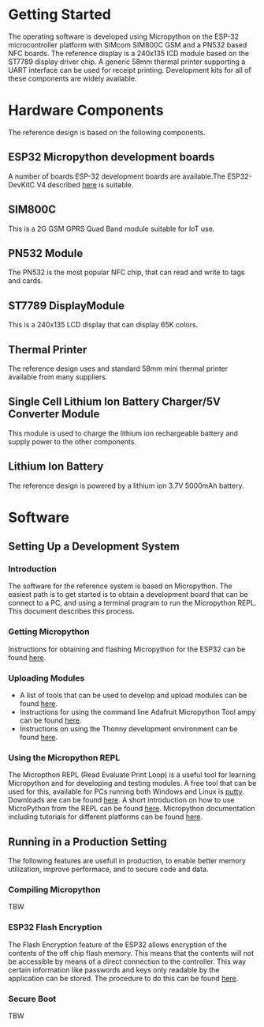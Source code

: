 # Getting Started
The operating software is developed using Micropython on the ESP-32 microcontroller platform with SIMcom SIM800C GSM and a PN532 based NFC boards. The reference display is a 240x135 lCD module based on the ST7789 display driver chip. A generic 58mm thermal printer supporting a UART interface can be used for receipt printing. Development kits for all of these components are widely available.
# Hardware Components
The reference design is based on the following components. 
## ESP32 Micropython development boards
A number of boards ESP-32 development boards are available.The ESP32-DevKitC V4 described [here](https://docs.espressif.com/projects/esp-idf/en/stable/esp32/get-started/index.html) is suitable.
## SIM800C
This is a 2G GSM GPRS Quad Band module suitable for IoT use.
## PN532 Module
The PN532 is the most popular NFC chip, that can read and write to tags and cards.
## ST7789 DisplayModule
This is a 240x135 LCD display that can display 65K colors.
## Thermal Printer
The reference design uses and standard 58mm mini thermal printer available from many suppliers.
## Single Cell Lithium Ion Battery Charger/5V Converter Module
This module is used to charge the lithium ion rechargeable battery and supply power to the other components.
## Lithium Ion Battery
The reference design is powered by a lithium ion 3.7V 5000mAh battery.
# Software
## Setting Up a Development System
### Introduction
The software for the reference system is based on Micropython. The easiest path is to get started is to obtain a development board that can be connect to a PC, and using a terminal program to run the Micropython REPL. This document describes this process.
### Getting Micropython
Instructions for obtaining and flashing Micropython for the ESP32 can be found [here](https://docs.micropython.org/en/latest/esp32/tutorial/intro.html).
### Uploading Modules
* A list of tools that can be used to develop and upload modules can be found [here](https://randomnerdtutorials.com/micropython-ides-esp32-esp8266/).
* Instructions for using the command line Adafruit Micropython Tool ampy can be found [here](https://pypi.org/project/adafruit-ampy/).
* Instructions on using the Thonny development environment can be found [here](https://randomnerdtutorials.com/getting-started-thonny-micropython-python-ide-esp32-esp8266/).
### Using the Micropython REPL
The Micropthon REPL (Read Evaluate Print Loop) is a useful tool for learning Micropython and for developing and testing modules. A free tool that can be used for this, available for PCs running both Windows and Linux is [putty](https://www.putty.org/). Downloads are can be found [here](https://www.chiark.greenend.org.uk/~sgtatham/putty/latest.html). A short introduction on how to use MicroPython from the REPL can be found [here](https://docs.micropython.org/en/latest/esp8266/tutorial/repl.html). Micropython documentation including tutorials for different platforms can be found [here](https://docs.micropython.org/en/latest/index.html).
## Running in a Production Setting
The following features are usefull in production, to enable better memory utilization, improve performace, and to secure code and data.
### Compiling Micropython
TBW
### ESP32 Flash Encryption
The Flash Encryption feature of the ESP32 allows encryption of the contents of the off chip flash memory. This means that the contents will not be accessible by means of a direct connection to the controller. This way certain information like passwords and keys only readable by the application can be stored. The procedure to do this can be found [here](https://docs.espressif.com/projects/esp-idf/en/stable/esp32/security/flash-encryption.html).
### Secure Boot
TBW

